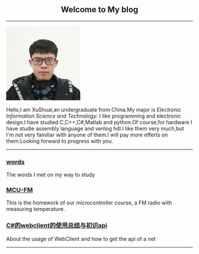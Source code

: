 ## <center>Welcome to My blog</center>
---

![me](assets/images/profile.png)

Hello,I am XuShuai,an undergraduate from China.My major is _Electronic Information Science and Technology_.
I like programming and electronic design.I have studied C,C++,C#,Matlab and python.Of course,for hardware I have studie 
assembly language and verilog hdl.I like them very much,but I'm not very familiar with anyone of them.I will pay more efferts
on them.Looking forward to progress with you.

---

### [words](word.md)
The words I met on my way to study
### [MCU-FM](MCU-FM.md)
This is the homework of our microcontroller course, a FM radio with measuring temperature.
### [C#的webclient的使用总结与初识api](C#'s_webclient_and_geting_api.md)
About the usage of WebClient and how to get the api of a net

---

